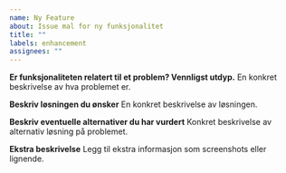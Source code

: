 ```yaml
---
name: Ny Feature
about: Issue mal for ny funksjonalitet
title: ""
labels: enhancement
assignees: ""
---
```


**Er funksjonaliteten relatert til et problem? Vennligst utdyp.**
En konkret beskrivelse av hva problemet er.

**Beskriv løsningen du ønsker**
En konkret beskrivelse av løsningen.

**Beskriv eventuelle alternativer du har vurdert**
Konkret beskrivelse av alternativ løsning på problemet.

**Ekstra beskrivelse**
Legg til ekstra informasjon som screenshots eller lignende.
